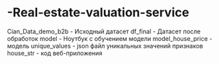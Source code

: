 # -Real-estate-valuation-service

Cian_Data_demo_b2b - Исходный датасет
df_final - Датасет после обработок
model - Ноутбук с обучением модели
model_house_price - модель
unique_values - json файл уникальных значений признаков
house_str - код веб-приложения
